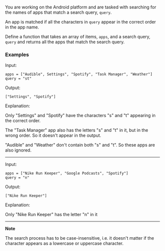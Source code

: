 You are working on the Android platform and are tasked with searching for the names of apps that match a search query, `query`.

An app is matched if all the characters in `query` appear in the correct order in the app name.

Define a function that takes an array of items, `apps`, and a search query, `query` and returns all the apps that match the search query.

### Examples

Input:
```
apps = ["Audible", Settings", "Spotify", "Task Manager", "Weather"]
query = "st"
```

Output:

```
["Settings", "Spotify"]
```

Explanation:

Only "Settings" and "Spotify" have the characters "s" and "t" appearing in the correct order.


The "Task Manager" app also has the letters "s" and "t" in it, but in the wrong order. So it doesn't appear in the output.

"Audible" and "Weather" don't contain both "s" and "t". So these apps are also ignored.

-----

Input:

```
apps = ["Nike Run Keeper", "Google Podcasts", "Spotify"]
query = "n"
```

Output:

```
["Nike Run Keeper"]
```

Explanation:

Only "Nike Run Keeper" has the letter "n" in it

-----

**Note**

The search process has to be case-insensitive, i.e. it doesn't matter if the character appears as a lowercase or uppercase character.

